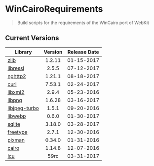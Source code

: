 # WinCairoRequirements
> Build scripts for the requirements of the WinCairo port of WebKit

## Current Versions

| Library | Version | Release Date |
|---|:---:|:---:|
| [zlib](http://zlib.net) | 1.2.11 | 01-15-2017 |
| [libressl](https://www.libressl.org) | 2.5.5 | 07-12-2017 |
| [nghttp2](https://nghttp2.org) | 1.21.1 | 08-18-2017 |
| [curl](https://curl.haxx.se) | 7.53.1 | 02-24-2017 |
| [libxml2](http://xmlsoft.org/) | 2.9.4 | 05-23-2016 |
| [libpng](http://www.libpng.org/pub/png/libpng.html) | 1.6.28 | 03-16-2017 |
| [libjpeg-turbo](http://libjpeg-turbo.virtualgl.org) | 1.5.1 | 09-20-2016 |
| [libwebp](https://github.com/webmproject/libwebp) | 0.6.0 | 01-30-2017 |
| [sqlite](http://sqlite.org) | 3.18.0 | 03-28-2017 |
| [freetype](https://www.freetype.org) | 2.7.1 | 12-30-2016 |
| [pixman](http://www.pixman.org) | 0.34.0 | 01-31-2016 |
| [cairo](https://www.cairographics.org) | 1.14.8 | 12-07-2016 |
| [icu](http://site.icu-project.org) | 59rc | 03-31-2017 |
